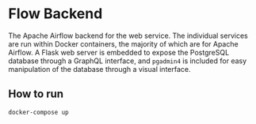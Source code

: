 # Flow Backend

The Apache Airflow backend for the web service. The individual services are run within Docker containers, the majority of which are for Apache Airflow. A Flask web server is embedded to expose the PostgreSQL database through a GraphQL interface, and `pgadmin4` is included for easy manipulation of the database through a visual interface.

## How to run

```bash
docker-compose up
```